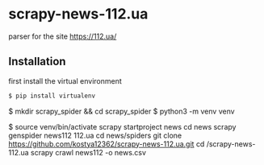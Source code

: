 # scrapy-news-112.ua
parser for the site https://112.ua/
## Installation
first install the virtual environment
```bash
$ pip install virtualenv
```
$ mkdir scrapy_spider && cd scrapy_spider
$ python3 -m venv venv

$ source venv/bin/activate
scrapy startproject news
cd news
scrapy genspider news112 112.ua
cd news/spiders
git clone https://github.com/kostya12362/scrapy-news-112.ua.git
cd /scrapy-news-112.ua
scrapy crawl news112 -o news.csv
